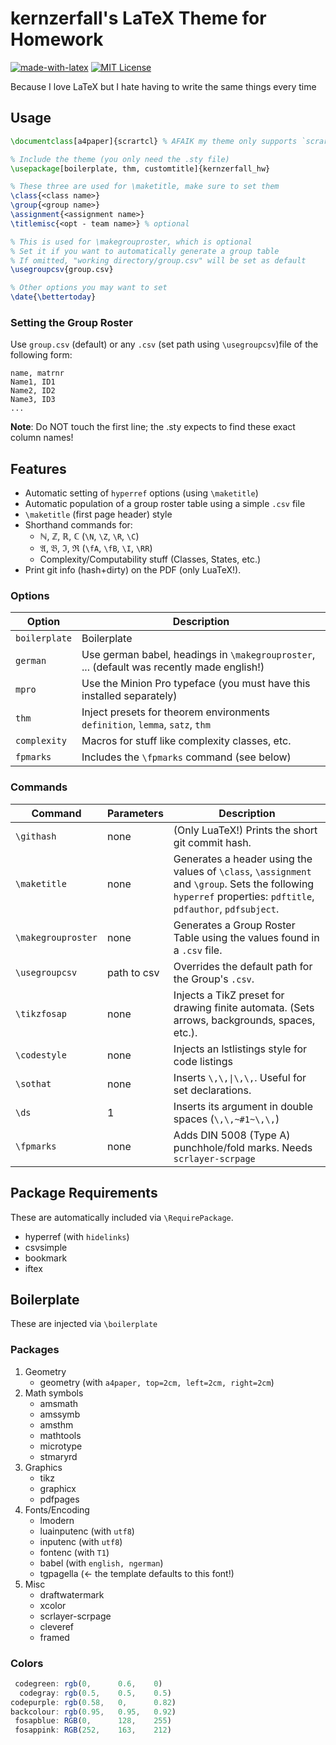 # kernzerfall's LaTeX Theme for Homework

[![made-with-latex](https://img.shields.io/badge/Made%20with-LaTeX-1f425f.svg)](https://www.latex-project.org/)
[![MIT License](https://img.shields.io/github/license/kernzerfall/latex-homework-style)](https://github.com/kernzerfall/latex-homework-style/blob/main/LICENSE)


Because I love LaTeX but I hate having to write the same things every time

## Usage
```latex
\documentclass[a4paper]{scrartcl} % AFAIK my theme only supports `scrartcl`

% Include the theme (you only need the .sty file)
\usepackage[boilerplate, thm, customtitle]{kernzerfall_hw}

% These three are used for \maketitle, make sure to set them
\class{<class name>}
\group{<group name>}
\assignment{<assignment name>}
\titlemisc{<opt - team name>} % optional

% This is used for \makegrouproster, which is optional
% Set it if you want to automatically generate a group table
% If omitted, "working directory/group.csv" will be set as default
\usegroupcsv{group.csv}

% Other options you may want to set
\date{\bettertoday}
```

### Setting the Group Roster

Use `group.csv` (default) or any `.csv` (set path using `\usegroupcsv`)file of the following form:

```csv
name, matrnr
Name1, ID1
Name2, ID2
Name3, ID3
...
```

**Note**: Do NOT touch the first line; the .sty expects to find these exact column names!

## Features

* Automatic setting of `hyperref` options (using `\maketitle`)
* Automatic population of a group roster table using a simple `.csv` file
* `\maketitle` (first page header) style
* Shorthand commands for:
    * ℕ, ℤ, ℝ, ℂ (`\N`, `\Z`, `\R`, `\C`)
    * 𝔄, 𝔅, ℑ, ℜ (`\fA`, `\fB`, `\I`, `\RR`)
    * Complexity/Computability stuff (Classes, States, etc.)
* Print git info (hash+dirty) on the PDF (only LuaTeX!).
### Options
|Option|Description|
|--|--|
|`boilerplate`|Boilerplate|
|`german`|Use german babel, headings in `\makegrouproster`, ... (default was recently made english!)|
|`mpro`|Use the Minion Pro typeface (you must have this installed separately)|
|`thm`|Inject presets for theorem environments `definition`, `lemma`, `satz`, `thm`|
|`complexity`|Macros for stuff like complexity classes, etc.|
|`fpmarks`|Includes the `\fpmarks` command (see below)|

### Commands
|Command|Parameters|Description|
|--|--|--|
|`\githash`|none| (Only LuaTeX!) Prints the short git commit hash. |
|`\maketitle`| none| Generates a header using the values of `\class`, `\assignment` and `\group`. Sets the following `hyperref` properties: `pdftitle`, `pdfauthor`, `pdfsubject`.|
|`\makegrouproster`|none| Generates a Group Roster Table using the values found in a `.csv` file.|
|`\usegroupcsv`| path to csv| Overrides the default path for the Group's `.csv`.|
|`\tikzfosap`| none | Injects a TikZ preset for drawing finite automata. (Sets arrows, backgrounds, spaces, etc.).|
|`\codestyle`|none| Injects an lstlistings style for code listings|
|`\sothat`|none|Inserts `\,\,\|\,\,`. Useful for set declarations.|
|`\ds`| 1 | Inserts its argument in double spaces (`\,\,~#1~\,\,`)|
|`\fpmarks`|none| Adds DIN 5008 (Type A) punchhole/fold marks. Needs `scrlayer-scrpage`|


## Package Requirements

These are automatically included via `\RequirePackage`.

* hyperref (with `hidelinks`)
* csvsimple
* bookmark
* iftex

## Boilerplate

These are injected via `\boilerplate`

### Packages

1. Geometry
    * geometry (with `a4paper, top=2cm, left=2cm, right=2cm`)
2. Math symbols
    * amsmath
    * amssymb
    * amsthm
    * mathtools
    * microtype
    * stmaryrd
3. Graphics
    * tikz
    * graphicx
    * pdfpages
4. Fonts/Encoding
    * lmodern
    * luainputenc (with `utf8`)
    * inputenc (with `utf8`)
    * fontenc (with `T1`)
    * babel (with `english, ngerman`)
    * tgpagella (<- the template defaults to this font!)
5. Misc
    * draftwatermark
    * xcolor
    * scrlayer-scrpage
    * cleveref
    * framed

### Colors

```js
 codegreen: rgb(0,      0.6,    0)
  codegray: rgb(0.5,    0.5,    0.5)
codepurple: rgb(0.58,   0,      0.82)
backcolour: rgb(0.95,   0.95,   0.92)
 fosapblue: RGB(0,      128,    255)
 fosappink: RGB(252,    163,    212)
```
